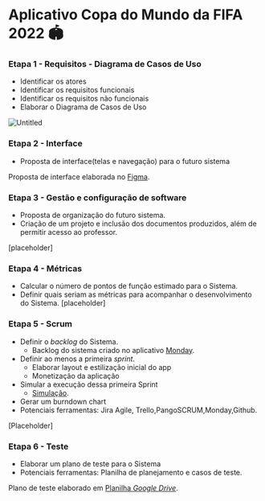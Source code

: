 # Aplicativo Copa do Mundo da FIFA 2022 🏟️

### Etapa 1 - Requisitos - Diagrama de Casos de Uso
- Identificar os atores
- Identificar os requisitos funcionais
- Identificar os requisitos não funcionais
- Elaborar o Diagrama de Casos de Uso

![Untitled](https://user-images.githubusercontent.com/88199845/172770159-fe298e87-c56d-4eb4-8ac2-7e46c8d1bb24.png)

### Etapa 2 - Interface
- Proposta de interface(telas e navegação) para o futuro sistema

Proposta de interface elaborada no [Figma](https://www.figma.com/file/reok2nAHczMrAZjgZVaBXE/Copandos?node-id=23%3A34).

### Etapa 3 - Gestão e configuração de software
- Proposta de organização do futuro sistema.
- Criação de um projeto e inclusão dos documentos produzidos, além de permitir acesso ao professor.

[placeholder]

### Etapa 4 - Métricas
- Calcular o número de pontos de função estimado para o Sistema.
- Definir quais seriam as métricas para acompanhar o desenvolvimento do Sistema.
[placeholder]

### Etapa 5 - Scrum
- Definir o *backlog* do Sistema.
  - Backlog do sistema criado no aplicativo [Monday](https://docs.google.com/spreadsheets/d/1Qfm1NeRvEwB7evWFM4CSzUipmkwbfCILoQyH9a3dRa8/edit?usp=sharing).
- Definir ao menos a primeira *sprint*.
  - Elaborar layout e estilização inicial do app
  - Monetização da aplicação
- Simular a execução dessa primeira Sprint
  - [Simulação](https://docs.google.com/document/d/1vfp1t4mJaEQ0qzR0ynRO9YmuerVNpqiLVlL79d67v9U/edit?usp=sharing).
- Gerar um burndown chart
- Potenciais ferramentas: Jira Agile, Trello,PangoSCRUM,Monday,Github.

[Placeholder] 

### Etapa 6 - Teste
- Elaborar um plano de teste para o Sistema
- Potenciais ferramentas: Planilha de planejamento e casos de teste. 

Plano de teste elaborado em [Planilha *Google Drive*](https://docs.google.com/spreadsheets/d/1VZDwJyqHwKvqCj3qvSG1mTQuBcN9ggIrXANOyoIiodw/edit?usp=sharing).

